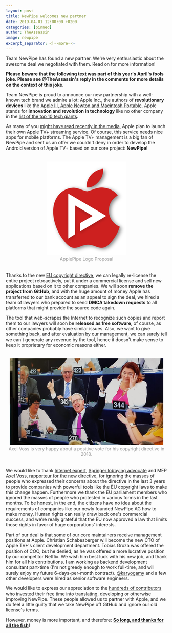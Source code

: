 ```yaml
---
layout: post
title: NewPipe welcomes new partner
date: 2019-04-01 12:00:00 +0200
categories: [pinned]
author: TheAssassin
image: newpipe
excerpt_separator: <!--more-->
---
```


Team NewPipe has found a new partner. We're very enthusiastic about the awesome deal we negotiated with them. Read on for more information!

**Please beware that the following text was part of this year's April's fools joke. Please see @TheAssassin's reply in the comments for more details on the context of this joke.**


<!--more-->

Team NewPipe is proud to announce our new partnership with a well-known tech
brand we admire a lot: Apple Inc., the authors of **revolutionary devices** like
the
[Apple III, Apple Newton and Macintosh Portable](https://blog.musicmagpie.co.uk/2017/09/06/7-apple-products-that-failed/).
Apple stands for **innovation and revolution in technology** like no other company in the
[list of the top 10 tech giants](https://www.forbes.com/sites/kristinstoller/2018/06/06/worlds-largest-tech-companies-2018-global-2000/).

As many of you
[might have read recently in the media](https://www.theverge.com/2018/10/23/18015656/apple-tv-streaming-service-launch-2019-amazon-video-netflix-competitor),
Apple plan to launch their own Apple TV+ streaming service. Of course, this
service needs nice apps for mobile platforms. The Apple TV+ management is a big
fan of NewPipe and sent us an offer we couldn't deny in order to develop the
Android version of Apple TV+ based on our core project: **NewPipe!**

<p style="text-align: center; padding: 20px 0;">
<img
    alt="ApplePipe Logo Proposal"
    src="/img/applepipe-logo-proposal.png"
    style="max-width: 480px;"
/>
<span style="color: #999; display: block;">
ApplePipe Logo Proposal
</span>
</p>

Thanks to the new
[EU copyright directive](https://www.eff.org/de/deeplinks/2019/02/final-version-eus-copyright-directive-worst-one-yet),
we can legally re-license the entire project retroactively, put it under a commercial license
and sell new applications based on it to other companies. We will soon
**remove the project from GitHub**, and with the huge amount of money Apple has
transferred to our bank account as an appeal to sign the deal, we hired a team
of lawyers who prepared to send **DMCA takedown requests** to all platforms that might provide the source code again.

The tool that web-scrapes the Internet to recognize such copies and report them
to our lawyers
will soon be **released as free software**, of course, as other companies probably
have similar issues. Also, we want to give something back, and after evaluation by our management,
we can surely tell we can't generate any revenue by the tool, hence it doesn't make sense to keep it proprietary for economic reasons either.

<p style="text-align: center; padding: 20px 0;">
<img
    alt="Axel Voss is very enthusiastic about a positive vote for his copyright directive in 2018."
    src="/img/happy-voss.jpg"
    style="max-width: 480px;"
/>
<span style="color: #999; display: block;">
Axel Voss is very happy about a positive vote for his copyright directive in 2018.
</span>
</p>

We would like to thank
[Internet expert](https://t3n.de/news/axel-voss-memes-rubrik-google-1151836/),
[Springer lobbying advocate](https://www.techdirt.com/articles/20190301/21573541712/why-does-mep-axel-voss-keep-lying-about-article-13.shtml)
and MEP
[Axel Voss](https://twitter.com/search?q=%23Axelsurft),
[rapporteur for the new directive](https://qz.com/1389385/article-11-and-article-13-axel-voss-is-surprised-by-eu-copyright-law/),
for ignoring the masses of people who
expressed their concerns about the directive in the last 3 years to provide companies with
powerful tools like the EU copyright laws to make this change happen.
Furthermore we thank the EU parliament members who ignored the masses of people
who protested in various forms in the last months. To be honest, in the end,
the citizens have no idea about the requirements of companies like our newly
founded NewPipe AG how to make money. Human rights can really draw back one's
commercial success, and we're really grateful that the EU now approved a law
that limits those rights in favor of huge corporations' interests.

Part of our deal is that some of our core maintainers receive management positions at Apple.
Christian Schabesberger will become the new CTO of Apple TV+'s client development department.
Tobias Groza was offered the position of COO, but he denied, as he was offered a more lucrative position by our competitor Netflix.
We wish him best luck with his new job, and thank him for all his contributions.
I am working as backend development consultant part-time (I'm not greedy enough
to work full-time, and will surely enjoy my future 6-days-per-month contract).
[@karyogamy](https://github.com/karyogamy) and a few other developers were hired as senior software engineers.

We would like to express our appreciation to the
[hundreds of contributors](https://github.com/TeamNewPipe/NewPipe/graphs/contributors)
who invested their free time into translating, developing or otherwise
improving NewPipe. These people allowed us to partner with Apple, and we do
feel a little guilty that we take NewPipe off GitHub and ignore our old
license's terms.

However, money is more important, and therefore:
**[So long, and thanks for all the fish](https://en.wikipedia.org/wiki/The_Hitchhiker%27s_Guide_to_the_Galaxy)!**





